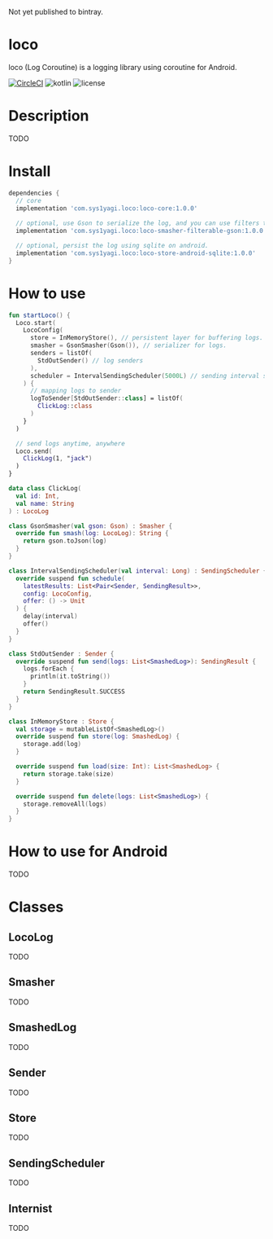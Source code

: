 
Not yet published to bintray.

# loco
loco (Log Coroutine) is a logging library using coroutine for Android.

[![CircleCI](https://circleci.com/gh/sys1yagi/loco.svg?style=svg)](https://circleci.com/gh/sys1yagi/loco) ![kotlin](https://img.shields.io/badge/kotlin-1.3.31-blue.svg) ![license](https://img.shields.io/github/license/sys1yagi/loco.svg?maxAge=2592000)

# Description

TODO

# Install

```groovy
dependencies {
  // core
  implementation 'com.sys1yagi.loco:loco-core:1.0.0'
  
  // optional, use Gson to serialize the log, and you can use filters to process the logs.
  implementation 'com.sys1yagi.loco:loco-smasher-filterable-gson:1.0.0'

  // optional, persist the log using sqlite on android.
  implementation 'com.sys1yagi.loco:loco-store-android-sqlite:1.0.0'
}
```

# How to use

```kotlin
fun startLoco() {
  Loco.start(
    LocoConfig(
      store = InMemoryStore(), // persistent layer for buffering logs.
      smasher = GsonSmasher(Gson()), // serializer for logs.
      senders = listOf(
        StdOutSender() // log senders
      ),
      scheduler = IntervalSendingScheduler(5000L) // sending interval scheduler
    ) {
      // mapping logs to sender
      logToSender[StdOutSender::class] = listOf(
        ClickLog::class
      )
    }
  )

  // send logs anytime, anywhere
  Loco.send(
    ClickLog(1, "jack")
  )
}

data class ClickLog(
  val id: Int,
  val name: String
) : LocoLog

class GsonSmasher(val gson: Gson) : Smasher {
  override fun smash(log: LocoLog): String {
    return gson.toJson(log)
  }
}

class IntervalSendingScheduler(val interval: Long) : SendingScheduler {
  override suspend fun schedule(
    latestResults: List<Pair<Sender, SendingResult>>,
    config: LocoConfig,
    offer: () -> Unit
  ) {
    delay(interval)
    offer()
  }
}

class StdOutSender : Sender {
  override suspend fun send(logs: List<SmashedLog>): SendingResult {
    logs.forEach {
      println(it.toString())
    }
    return SendingResult.SUCCESS
  }
}

class InMemoryStore : Store {
  val storage = mutableListOf<SmashedLog>()
  override suspend fun store(log: SmashedLog) {
    storage.add(log)
  }

  override suspend fun load(size: Int): List<SmashedLog> {
    return storage.take(size)
  }

  override suspend fun delete(logs: List<SmashedLog>) {
    storage.removeAll(logs)
  }
}
```

# How to use for Android

TODO

# Classes

## LocoLog

TODO

## Smasher

TODO

## SmashedLog

TODO

## Sender

TODO

## Store

TODO

## SendingScheduler

TODO

## Internist

TODO
